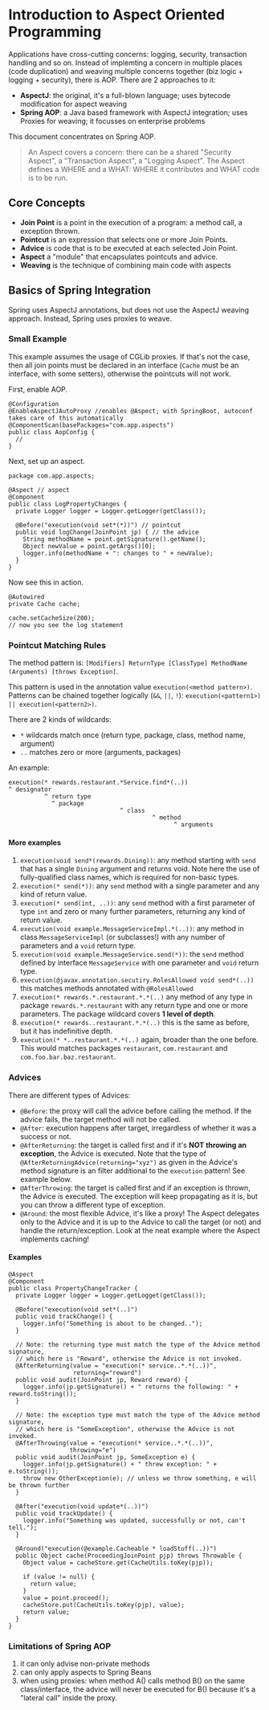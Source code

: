 # Introduction to Aspect Oriented Programming

Applications have cross-cutting concerns: logging, security, transaction handling and so on. Instead of implemting a concern in multiple places (code duplication) and weaving multiple concerns together (biz logic + logging + security), there is AOP. There are 2 approaches to it:

* **AspectJ**: the original, it's a full-blown language; uses bytecode modification for aspect weaving
* **Spring AOP**: a Java based framework with AspectJ integration; uses Proxies for weaving; it focusses on enterprise problems

This document concentrates on Spring AOP.

> An Aspect covers a concern: there can be a shared "Security Aspect", a "Transaction Aspect", a "Logging Aspect". The Aspect defines a WHERE and a WHAT: WHERE it contributes and WHAT code is to be run.

## Core Concepts

* __Join Point__ is a point in the execution of a program: a method call, a exception thrown.
* __Pointcut__ is an expression that selects one or more Join Points.
* __Advice__ is code that is to be executed at each selected Join Point.
* __Aspect__ a "module" that encapsulates pointcuts and advice.
* __Weaving__ is the technique of combining main code with aspects

## Basics of Spring Integration

Spring uses AspectJ annotations, but does not use the AspectJ weaving approach. Instead, Spring uses proxies to weave.

### Small Example

This example assumes the usage of CGLib proxies. If that's not the case, then all join points must be declared in an interface (`Cache` must be an interface, with some setters), otherwise the pointcuts will not work.

First, enable AOP.
```
@Configuration
@EnableAspectJAutoProxy //enables @Aspect; with SpringBoot, autoconf takes care of this automatically
@ComponentScan(basePackages="com.app.aspects")
public class AopConfig {
  //
}
```

Next, set up an aspect.
```
package com.app.aspects;

@Aspect // aspect
@Component
public class LogPropertyChanges {
  private Logger logger = Logger.getLogger(getClass());

  @Before("execution(void set*(*))") // pointcut
  public void logChange(JoinPoint jp) { // the advice
    String methodName = point.getSignature().getName();
    Object newValue = point.getArgs()[0];
    logger.info(methodName + ": changes to " + newValue);
  }
}
```

Now see this in action.

```
@Autowired
private Cache cache;

cache.setCacheSize(200);
// now you see the log statement
```

### Pointcut Matching Rules

The method pattern is: `[Modifiers] ReturnType [ClassType] MethodName (Arguments) [throws Exception]`.

This pattern is used in the annotation value `execution(<method pattern>)`. Patterns can be chained together logically (`&&`, `||`, `!`): `execution(<pattern1>) || execution(<pattern2>)`.

There are 2 kinds of wildcards: 
* `*` wildcards match once (return type, package, class, method name, argument)
* `..` matches zero or more (arguments, packages)

An example:

```
execution(* rewards.restaurant.*Service.find*(..))
^ designator
          ^ return type
            ^ package
                               ^ class
                                        ^ method
                                              ^ arguments
```

#### More examples

1. `execution(void send*(rewards.Dining))`: any method starting with `send` that has a single `Dining` argument and returns void. Note here the use of fully-qualified class names, which is required for non-basic types.
2. `execution(* send(*))`: any `send` method with a single parameter and any kind of return value.
3. `execution(* send(int, ..))`: any `send` method with a first parameter of type `int` and zero or many further parameters, returning any kind of return value.
4. `execution(void example.MessageServiceImpl.*(..))`: any method in class `MessageServiceImpl` (or subclasses!) with any number of parameters and a `void` return type.
5. `execution(void example.MessageService.send(*))`: the `send` method defined by interface `MessageService` with one parameter and `void` return type.
6. `execution(@javax.annotation.secutiry.RolesAllowed void send*(..))` this matches methods annotated with `@RolesAllowed`
7. `execution(* rewards.*.restaurant.*.*(..)` any method of any type in package `rewards.*.restaurant` with any return type and one or more parameters. The package wildcard covers __1 level of depth__.
8. `execution(* rewards..restaurant.*.*(..)` this is the same as before, but it has indefinitive depth.
9. `execution(* *..restaurant.*.*(..)` again, broader than the one before. This would matches packages `restaurant`, `com.restaurant` and `com.foo.bar.baz.restaurant`.

### Advices

There are different types of Advices:

* `@Before`: the proxy will call the advice before calling the method. If the advice fails, the target method will not be called.
* `@After`: execution happens after target, irregardless of whether it was a success or not.
* `@AfterReturning`: the target is called first and if it's __NOT throwing an exception__, the Advice is executed. Note that the type of `@AfterReturningAdvice(returning="xyz")` as given in the Advice's method signature is an filter additional to the `execution` pattern! See example below.
* `@AfterThrowing`: the target is called first and if an exception is thrown, the Advice is executed. The exception will keep propagating as it is, but you can throw a different type of exception.
* `@Around`: the most flexible Advice, it's like a proxy! The Aspect delegates only to the Advice and it is up to the Advice to call the target (or not) and handle the return/exception. Look at the neat example where the Aspect implements caching!

#### Examples

```
@Aspect
@Component
public class PropertyChangeTracker {
  private Logger logger = Logger.getLogget(getClass());

  @Before("execution(void set*(..)")
  public void trackChange() {
    logger.info("Something is about to be changed..");
  }

  // Note: the returning type must match the type of the Advice method signature,
  // which here is "Reward", otherwise the Advice is not invoked.
  @AfterReturning(value = "execution(* service..*.*(..))",
                  returning="reward") 
  public void audit(JoinPoint jp, Reward reward) {
    logger.info(jp.getSignature() + " returns the following: " + reward.toString());
  }

  // Note: the exception type must match the type of the Advice method signature,
  // which here is "SomeException", otherwise the Advice is not invoked.
  @AfterThrowing(value = "execution(* service..*.*(..))",
                 throwing="e") 
  public void audit(JoinPoint jp, SomeException e) {
    logger.info(jp.getSignature() + " threw exception: " + e.toString());
    throw new OtherException(e); // unless we throw something, e will be thrown further
  }

  @After("execution(void update*(..))") 
  public void trackUpdate() {
    logger.info("Something was updated, successfully or not, can't tell.");
  }

  @Around("execution(@example.Cacheable * loadStuff(..))")
  public Object cache(ProceedingJoinPoint pjp) throws Throwable {
    Object value = cacheStore.get(CacheUtils.toKey(pjp));

    if (value != null) {
      return value;
    }
    value = point.proceed();
    cacheStore.put(CacheUtils.toKey(pjp), value);
    return value;
  }
}
```

### Limitations of Spring AOP

1. it can only advise non-private methods
2. can only apply aspects to Spring Beans
3. when using proxies: when method A() calls method B() on the same class/interface, the advice will never be executed for B() because it's a "lateral call" inside the proxy.
